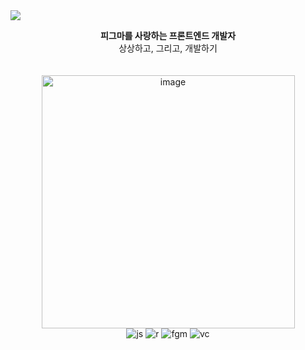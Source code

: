 <img src="https://capsule-render.vercel.app/api?type=venom&color=10:ffffff,100:FFE500&height=300&section=header&text=MONICX&&fontColor=FFE500&stroke=FFE500&fontSize=60&strokeWidth=1&" />

<div align=center>
  
**피그마를 사랑하는 프론트엔드 개발자**<br>
상상하고, 그리고, 개발하기<br><br><br>
<img width="405" alt="image" src= "https://github.com/Monixc/Monixc/assets/100592495/64f758c7-e7f4-438d-b83f-b477acaab29f"/>
<br>
![js](https://img.shields.io/badge/JavaScript-F7DF1E?style=for-the-badge&logo=JavaScript&logoColor=white)
![r](https://img.shields.io/badge/React-20232A?style=for-the-badge&logo=react&logoColor=61DAFB)
![fgm](https://img.shields.io/badge/Figma-F24E1E?style=for-the-badge&logo=figma&logoColor=white)
![vc](https://img.shields.io/badge/Vercel-000000?style=for-the-badge&logo=vercel&logoColor=white)
<br><br><br><br>
<!-- ![Top Langs](https://github-readme-stats.vercel.app/api/top-langs/?username=anuraghazra&layout=compact) -->
</div>



<!--
**Monixc/Monixc** is a ✨ _special_ ✨ repository because its `README.md` (this file) appears on your GitHub profile.

Here are some ideas to get you started:

- 🔭 I’m currently working on ...
- 🌱 I’m currently learning ...
- 👯 I’m looking to collaborate on ...
- 🤔 I’m looking for help with ...
- 💬 Ask me about ...
- 📫 How to reach me: ...
- 😄 Pronouns: ...
- ⚡ Fun fact: ...
-->

